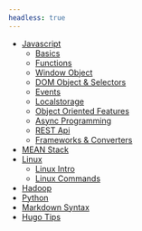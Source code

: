 ```yaml
---
headless: true
---
```


<!-- <ul>
<li>
<div class="collapsible">
<a title="Learn Javascript">Javascript</a>
</div>
<ul class="menu-content">
    <li><a href="/enlighten/docs/javascript/basics">Basics</a></li>
    <li><a href="/enlighten/docs/javascript/functions">Functions</a></li>
    <li><a href="/enlighten/docs/javascript/window-object">Window Object</a></li>
    <li><a href="/enlighten/docs/javascript/dom-object-selectors">DOM Object &amp; Selectors</a></li>
    <li><a href="/enlighten/docs/javascript/events">Events</a></li>
    <li><a href="/enlighten/docs/javascript/localstorage">Localstorage</a></li>
    <li><a href="/enlighten/docs/javascript/object-oriented">Object Oriented Features</a></li>
    <li><a href="/enlighten/docs/javascript/async-programming">Async Programming</a></li>
    <li><a href="/enlighten/docs/javascript/rest-api">REST Api</a></li>
    <li><a href="/enlighten/docs/javascript/frameworks-converters">Frameworks &amp; Converters</a></li>
</ul></li>
</ul> -->

- [Javascript](/enlighten/docs/javascript/basics "Learn Javascript")
    - [Basics](/enlighten/docs/javascript/basics)
    - [Functions](/enlighten/docs/javascript/functions)
    - [Window Object](/enlighten/docs/javascript/window-object)
    - [DOM Object & Selectors](/enlighten/docs/javascript/dom-object-selectors)
    - [Events](/enlighten/docs/javascript/events)
    - [Localstorage](/enlighten/docs/javascript/localstorage)
    - [Object Oriented Features](/enlighten/docs/javascript/object-oriented)
    - [Async Programming](/enlighten/docs/javascript/async-programming)
    - [REST Api](/enlighten/docs/javascript/rest-api)
    - [Frameworks & Converters](/enlighten/docs/javascript/frameworks-converters)
- [MEAN Stack](/enlighten/docs/mean_stack/nodejs)
    <!-- - [Node JS](/enlighten/docs/mean_stack/nodejs) -->
- [Linux](/enlighten/docs/linux/linux-intro)
    - [Linux Intro](/enlighten/docs/linux/linux-intro)
    - [Linux Commands](/enlighten/docs/linux/linux-commands)
- [Hadoop](/enlighten/docs/hadoop-intro)
- [Python](/enlighten/docs/python2)
- [Markdown Syntax](/enlighten/docs/markdown)
- [Hugo Tips](/enlighten/docs/hugo-tips)


<!-- <p>Collapsible Set:</p>
<a class="collapsible">Open Section 1</a>
<div class="menu-content">
    <p>Lorem ipsum dolor sit amet, consectetur adipisicing elit, sed do eiusmod tempor incididunt ut labore et dolore magna aliqua. Ut enim ad minim veniam, quis nostrud exercitation ullamco laboris nisi ut aliquip ex ea commodo consequat.</p>
</div>
<button class="collapsible">Open Section 2</button>
<div class="menu-content">
    <p>Lorem ipsum dolor sit amet, consectetur adipisicing elit, sed do eiusmod tempor incididunt ut labore et dolore magna aliqua. Ut enim ad minim veniam, quis nostrud exercitation ullamco laboris nisi ut aliquip ex ea commodo consequat.</p>
</div>
<button class="collapsible">Open Section 3</button>
<div class="menu-content">
    <p>Lorem ipsum dolor sit amet, consectetur adipisicing elit, sed do eiusmod tempor incididunt ut labore et dolore magna aliqua. Ut enim ad minim veniam, quis nostrud exercitation ullamco laboris nisi ut aliquip ex ea commodo consequat.</p>
</div> -->
